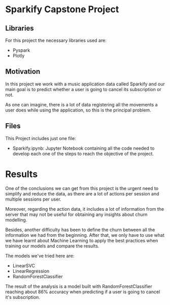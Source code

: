 # Sparkify Capstone Project

## Libraries
For this project the necessary libraries used are:
 - Pyspark
 - Plotly
 
## Motivation
In this project we work with a music application data called Sparkify and our main goal is to predict whether a user is going to cancel its subscription or not.

As one can imagine, there is a lot of data registering all the movements a user does while using the application, so this is the principal problem.

## Files
This Project includes just one file: 
 - Sparkify.ipynb: Jupyter Notebook containing all the code needed to develop each one of the steps to reach the objective of the project.

# Results

One of the conclusions we can get from this project is the urgent need to simplify and reduce the data, as there are a lot of actions per session and multiple sessions per user.

Moreover, regarding the action data, it includes a lot of information from the server that may not be useful for obtaining any insights about churn modelling.

Besides, another difficulty has been to define the churn between all the information we had from the beginning. After that, we only have to use what we have learnt about Machine Learning to apply the best practices when training our models and compare the results.

The models we've tried here are:
 - LinearSVC
 - LinearRegression
 - RandomForestClassifier

The result of the analysis is a model built with RandomForestClassifier reaching about 86% accuracy when predicting if a user is going to cancel it's subscription.
